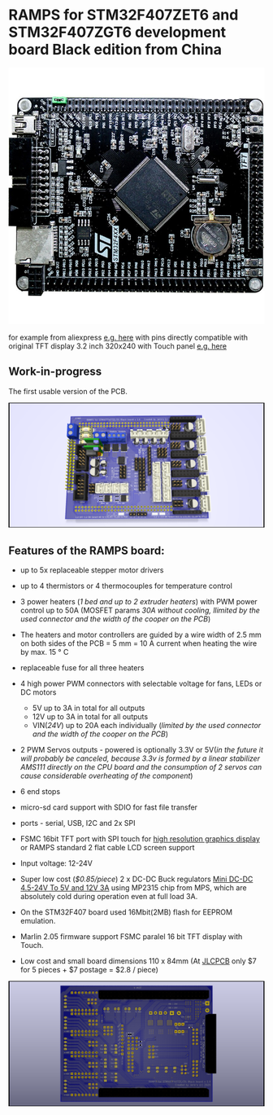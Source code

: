 # RAMPS for STM32F407ZET6 and STM32F407ZGT6 development board Black edition from China
![Picture from KiCad Rendering](Images/Stm32f407zet6-F407zgt6.jpg)

for example from aliexpress [e.g. here](https://www.aliexpress.com/wholesale?catId=0&initiative_id=SB_20200509043338&SearchText=stm32f407Zet6+development+board)
with pins directly compatible with original TFT display 3.2 inch 320x240 with Touch panel  [e.g. here](https://www.aliexpress.com/wholesale?catId=0&initiative_id=SB_20200509115015&origin=y&SearchText=3.2+TFT+for+STM32F407VET6)

## __Work-in-progress__


The first usable version of the PCB.

![Picture from KiCad Rendering](Images/RAMPS_STM32F407_TFT_Touch.png)

Features of the RAMPS board:
-----
  + up to 5x replaceable stepper motor drivers 
  + up to 4 thermistors or 4 thermocouples for temperature control
  + 3 power heaters (*1 bed and up to 2 extruder heaters*) with PWM power control up to 50A (MOSFET params *30A without cooling, llimited by the used connector and the width of the cooper on the PCB*)
  + The heaters and motor controllers are guided by a wire width of 2.5 mm on both sides of the PCB = 5 mm = 10 A current when heating the wire by max. 15 ° C
  + replaceable fuse for all three heaters
  + 4 high power PWM connectors with selectable voltage for fans, LEDs or DC motors
    - 5V up to 3A in total for all outputs
    - 12V up to 3A in total for all outputs
    - VIN(*24V*) up to 20A each individually (*limited by the used connector and the width of the cooper on the PCB*)
  + 2 PWM Servos outputs - powered is optionally 3.3V or 5V(*in the future it will probably be canceled, because 3.3v is formed by a linear stabilizer AMS111 directly on the CPU board and the consumption of 2 servos can cause considerable overheating of the component*)
  + 6 end stops 
  + micro-sd card support with SDIO for fast file transfer
  + ports - serial, USB, I2C and 2x SPI
  + FSMC 16bit TFT port with SPI touch for [high resolution graphics display](https://www.aliexpress.com/wholesale?catId=0&initiative_id=SB_20200509115015&origin=y&SearchText=3.2+TFT+for+STM32F407VET6)  or RAMPS standard 2 flat cable LCD screen support
  + Input voltage: 12-24V
  + Super low cost (*$0.85/piece*) 2 x DC-DC Buck regulators [Mini DC-DC 4.5-24V To 5V and 12V 3A](https://www.aliexpress.com/wholesale?catId=0&initiative_id=SB_20200509121836&origin=y&SearchText=Mini+DC-DC+12-24V+To+5V+3A+) using  MP2315 chip from MPS, which are absolutely cold during operation even at full load 3A.
  + On the STM32F407 board used 16Mbit(2MB) flash for EEPROM emulation.
  + Marlin 2.05 firmware support FSMC paralel 16 bit TFT display with Touch. 
  
  + Low cost and small board dimensions 110 x 84mm (At [JLCPCB](https://jlcpcb.com/) only $7 for 5 pieces + $7 postage = $2.8 / piece) 
  
![Picture from KiCad Rendering](Images/RAMPS_STM32F407_TFT_Touch2.png)




